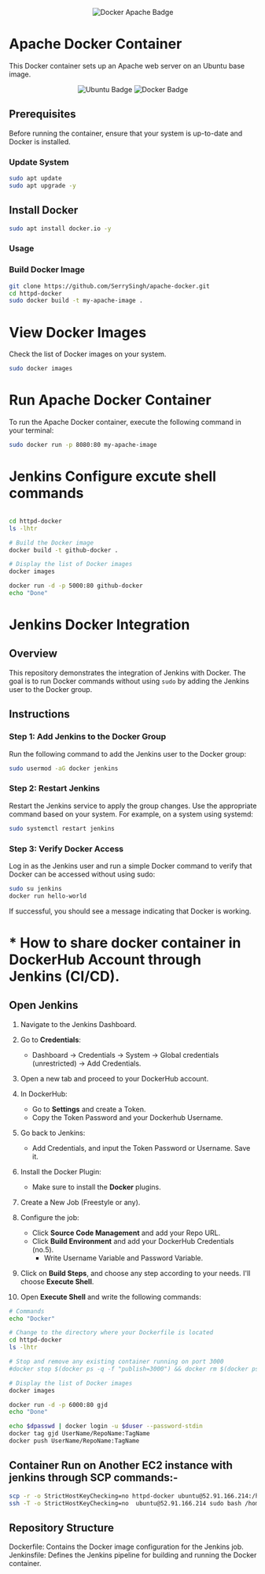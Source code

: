 <p align="center">
  <img src="https://img.shields.io/badge/Docker-Apache-blue?style=for-the-badge" alt="Docker Apache Badge">
</p>

# Apache Docker Container

This  Docker container sets up an Apache web server on an Ubuntu base image.

<p align="center">
  <img src="https://img.shields.io/badge/Ubuntu-Latest-orange?style=for-the-badge" alt="Ubuntu Badge">
  <img src="https://img.shields.io/badge/Docker-19.03%2B-blue?style=for-the-badge" alt="Docker Badge">
</p>

## Prerequisites

Before running the container, ensure that your system is up-to-date and Docker is installed.

### Update System

```bash
sudo apt update
sudo apt upgrade -y
```

##  Install Docker

```bash
sudo apt install docker.io -y
```
### Usage

### Build Docker Image

```bash
git clone https://github.com/SerrySingh/apache-docker.git
cd httpd-docker
sudo docker build -t my-apache-image .
```
# View Docker Images

Check the list of Docker images on your system.

```bash
sudo docker images
```

# Run Apache Docker Container

To run the Apache Docker container, execute the following command in your terminal:

```bash
sudo docker run -p 8080:80 my-apache-image
```

# Jenkins Configure excute shell commands 
```bash

cd httpd-docker
ls -lhtr

# Build the Docker image
docker build -t github-docker .

# Display the list of Docker images
docker images

docker run -d -p 5000:80 github-docker 
echo "Done"
```

# Jenkins Docker Integration

## Overview

This repository demonstrates the integration of Jenkins with Docker. The goal is to run Docker commands without using `sudo` by adding the Jenkins user to the Docker group.

## Instructions

### Step 1: Add Jenkins to the Docker Group


Run the following command to add the Jenkins user to the Docker group:

```bash
sudo usermod -aG docker jenkins

```
### Step 2: Restart Jenkins

Restart the Jenkins service to apply the group changes. Use the appropriate command based on your system. For example, on a system using systemd:
```bash
sudo systemctl restart jenkins
```
### Step 3: Verify Docker Access
Log in as the Jenkins user and run a simple Docker command to verify that Docker can be accessed without using sudo:
```bash
sudo su jenkins
docker run hello-world
```
If successful, you should see a message indicating that Docker is working.


# * How to share docker container in DockerHub Account through Jenkins (CI/CD). 

## Open Jenkins
1. Navigate to the Jenkins Dashboard.

2. Go to **Credentials**:
   - Dashboard -> Credentials -> System -> Global credentials (unrestricted) -> Add Credentials.

3. Open a new tab and proceed to your DockerHub account.

4. In DockerHub:
   - Go to **Settings** and create a Token.
   - Copy the Token Password and your Dockerhub Username.

5. Go back to Jenkins:
   - Add Credentials, and input the Token Password or Username. Save it.

6. Install the Docker Plugin:
   - Make sure to install the **Docker** plugins.

7. Create a New Job (Freestyle or any).

8. Configure the job:
   - Click **Source Code Management** and add your Repo URL.
   - Click **Build Environment** and add your DockerHub Credentials (no.5).
     - Write Username Variable and Password Variable.

9. Click on **Build Steps**, and choose any step according to your needs. I'll choose **Execute Shell**.

10. Open **Execute Shell** and write the following commands:

```bash
# Commands
echo "Docker"

# Change to the directory where your Dockerfile is located
cd httpd-docker
ls -lhtr

# Stop and remove any existing container running on port 3000
#docker stop $(docker ps -q -f "publish=3000") && docker rm $(docker ps -aq -f "publish=3000")

# Display the list of Docker images
docker images

docker run -d -p 6000:80 gjd
echo "Done"

echo $dpasswd | docker login -u $duser --password-stdin
docker tag gjd UserName/RepoName:TagName
docker push UserName/RepoName:TagName
```

## Container Run on Another EC2 instance with jenkins through SCP commands:- 

```bash
scp -r -o StrictHostKeyChecking=no httpd-docker ubuntu@52.91.166.214:/home/ubuntu
ssh -T -o StrictHostKeyChecking=no  ubuntu@52.91.166.214 sudo bash /home/ubuntu/httpd-docker/script-bash.sh
```
## Repository Structure
Dockerfile: Contains the Docker image configuration for the Jenkins job.
Jenkinsfile: Defines the Jenkins pipeline for building and running the Docker container.
